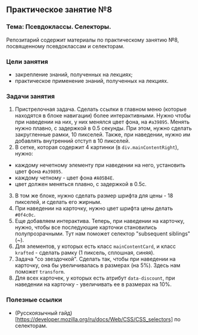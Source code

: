 ## Практическое занятие №8

### Тема: Псевдоклассы. Селекторы.

Репозитарий содержит материалы по практическому занятию №8, посвященному псевдоклассам и селекторам.

### Цели занятия
- закрепление знаний, полученных на лекциях;
- практическое применение знаний, полученных на лекциях.

### Задачи занятия

1. Пристрелочная задача. Сделать ссылки в главном меню (которые находятся в блоке навигации) более интерактивными. Нужно чтобы при наведении на них, у них менялся цвет фона, на `#a39895`. Менять нужно плавно, с задержкой в 0.5 секунды. При этом, нужно сделать закругленные рамки, 10 пикселей. Также, при наведении, нужно им добавлять внутренний отступ в 10 пикселей.
2. В сетке, которая содержит 4 картинки (в `div.mainContentRight`), нужно:
 - каждому нечетному элементу при наведении на него, установить цвет фона `#a39895`.
 - каждому четному - цвет фона `#A05B4E`.
 - цвет должен меняться плавно, с задержкой в 0.5с.
3. В том же блоке, нужно сделать размер шрифта для цены - 18 пикселей, и сделать его жирным.
4. При наведении на карточку, нужно цвет шрифта цены делать `#0f4c0c`.
5. Еще добавляем интерактива. Теперь, при наведении на карточку, нужно, чтобы все последующие карточки становились полупрозрачными. Тут нам поможет селектор "subsequent siblings" (~).
6. Для элементов, у которых есть класс `mainContentCard`, и класс `krafted` - сделать рамку (1 пиксель, сплошная, синяя).
7. Задача "со звездочкой". Сделать так, чтобы при наведении на карточку, она бы увеличивалась в размерах (на 5%). Здесь нам поможет `transform`.
8. Для всех карточек, у которых есть атрибут `data-discount`, при наведении на карточку - увеличивать ее в размерах на 10%.


### Полезные ссылки
 - (Русскоязычный гайд)[https://developer.mozilla.org/ru/docs/Web/CSS/CSS_selectors] по селекторам.
